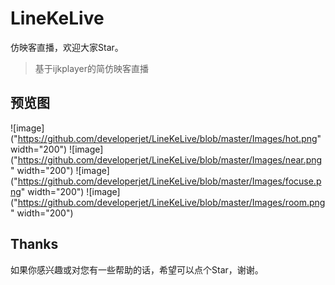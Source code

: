 # LineKeLive
仿映客直播，欢迎大家Star。

> 基于ijkplayer的简仿映客直播

## 预览图
![image]("https://github.com/developerjet/LineKeLive/blob/master/Images/hot.png" width="200")
![image]("https://github.com/developerjet/LineKeLive/blob/master/Images/near.png" width="200")
![image]("https://github.com/developerjet/LineKeLive/blob/master/Images/focuse.png" width="200")
![image]("https://github.com/developerjet/LineKeLive/blob/master/Images/room.png" width="200")

## Thanks
如果你感兴趣或对您有一些帮助的话，希望可以点个Star，谢谢。
